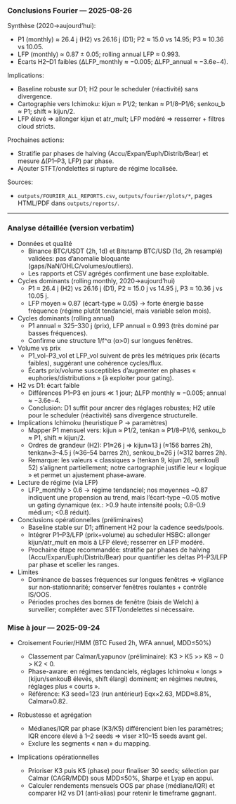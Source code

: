 ### Conclusions Fourier — 2025-08-26

Synthèse (2020→aujourd’hui):
- P1 (monthly) ≈ 26.4 j (H2) vs 26.16 j (D1); P2 ≈ 15.0 vs 14.95; P3 ≈ 10.36 vs 10.05.
- LFP (monthly) ≈ 0.87 ± 0.05; rolling annual LFP ≈ 0.993.
- Écarts H2–D1 faibles (ΔLFP_monthly ≈ −0.005; ΔLFP_annual ≈ −3.6e−4).

Implications:
- Baseline robuste sur D1; H2 pour le scheduler (réactivité) sans divergence.
- Cartographie vers Ichimoku: kijun ≈ P1/2; tenkan ≈ P1/8–P1/6; senkou_b ≈ P1; shift ≈ kijun/2.
- LFP élevé ⇒ allonger kijun et atr_mult; LFP modéré ⇒ resserrer + filtres cloud stricts.

Prochaines actions:
- Stratifie par phases de halving (Accu/Expan/Euph/Distrib/Bear) et mesure Δ(P1–P3, LFP) par phase.
- Ajouter STFT/ondelettes si rupture de régime localisée.

Sources:
- `outputs/FOURIER_ALL_REPORTS.csv`, `outputs/fourier/plots/*`, pages HTML/PDF dans `outputs/reports/`.

---

### Analyse détaillée (version verbatim)

- Données et qualité
  - Binance BTC/USDT (2h, 1d) et Bitstamp BTC/USD (1d, 2h resamplé) validées: pas d’anomalie bloquante (gaps/NaN/OHLC/volumes/outliers).
  - Les rapports et CSV agrégés confirment une base exploitable.
- Cycles dominants (rolling monthly, 2020→aujourd’hui)
  - P1 ≈ 26.4 j (H2) vs 26.16 j (D1), P2 ≈ 15.0 j vs 14.95 j, P3 ≈ 10.36 j vs 10.05 j.
  - LFP moyen ≈ 0.87 (écart-type ≈ 0.05) → forte énergie basse fréquence (régime plutôt tendanciel, mais variable selon mois).
- Cycles dominants (rolling annual)
  - P1 annual ≈ 325–330 j (prix), LFP annual ≈ 0.993 (très dominé par basses fréquences).
  - Confirme une structure 1/f^α (α>0) sur longues fenêtres.
- Volume vs prix
  - P1_vol–P3_vol et LFP_vol suivent de près les métriques prix (écarts faibles), suggérant une cohérence cycles/flux.
  - Écarts prix/volume susceptibles d’augmenter en phases « euphories/distributions » (à exploiter pour gating).
- H2 vs D1: écart faible
  - Différences P1–P3 en jours ≪ 1 jour; ΔLFP monthly ≈ −0.005; annual ≈ −3.6e−4.
  - Conclusion: D1 suffit pour ancrer des réglages robustes; H2 utile pour le scheduler (réactivité) sans divergence structurelle.
- Implications Ichimoku (heuristique P → paramètres)
  - Mapper P1 mensuel vers: kijun ≈ P1/2, tenkan ≈ P1/8–P1/6, senkou_b ≈ P1, shift ≈ kijun/2.
  - Ordres de grandeur (H2): P1≈26 j ⇒ kijun≈13 j (≈156 barres 2h), tenkan≈3–4.5 j (≈36–54 barres 2h), senkou_b≈26 j (≈312 barres 2h).
  - Remarque: les valeurs « classiques » (tenkan 9, kijun 26, senkouB 52) s’alignent partiellement; notre cartographie justifie leur « logique » et permet un ajustement phase-aware.
- Lecture de régime (via LFP)
  - LFP_monthly > 0.6 → régime tendanciel; nos moyennes ~0.87 indiquent une propension au trend, mais l’écart-type ~0.05 motive un gating dynamique (ex.: >0.9 haute intensité pools; 0.8–0.9 médium; <0.8 réduit).
- Conclusions opérationnelles (préliminaires)
  - Baseline stable sur D1; affinement H2 pour la cadence seeds/pools.
  - Intégrer P1–P3/LFP (prix+volume) au scheduler HSBC: allonger kijun/atr_mult en mois à LFP élevé; resserrer en LFP modéré.
  - Prochaine étape recommandée: stratifie par phases de halving (Accu/Expan/Euph/Distrib/Bear) pour quantifier les deltas P1–P3/LFP par phase et sceller les ranges.
- Limites
  - Dominance de basses fréquences sur longues fenêtres ⇒ vigilance sur non‑stationnarité; conserver fenêtres roulantes + contrôle IS/OOS.
  - Périodes proches des bornes de fenêtre (biais de Welch) à surveiller; compléter avec STFT/ondelettes si nécessaire.

### Mise à jour — 2025-09-24

- Croisement Fourier/HMM (BTC Fused 2h, WFA annuel, MDD≤50%)
  - Classement par Calmar/Lyapunov (préliminaire): K3 > K5 >> K8 ~ 0 > K2 < 0.
  - Phase-aware: en régimes tendanciels, réglages Ichimoku « longs » (kijun/senkouB élevés, shift élargi) dominent; en régimes neutres, réglages plus « courts ».
  - Référence: K3 seed=123 (run antérieur) Eqx×2.63, MDD≈8.8%, Calmar≈0.82.

- Robustesse et agrégation
  - Médianes/IQR par phase (K3/K5) différencient bien les paramètres; IQR encore élevé à 1–2 seeds ⇒ viser ≥10–15 seeds avant gel.
  - Exclure les segments « nan » du mapping.

- Implications opérationnelles
  - Prioriser K3 puis K5 (phase) pour finaliser 30 seeds; sélection par Calmar (CAGR/MDD) sous MDD≤50%, Sharpe et Lyap en appui.
  - Calculer rendements mensuels OOS par phase (médiane/IQR) et comparer H2 vs D1 (anti‑alias) pour retenir le timeframe gagnant.

